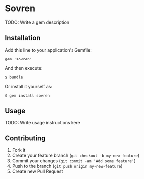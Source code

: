 # Sovren

TODO: Write a gem description

## Installation

Add this line to your application's Gemfile:

    gem 'sovren'

And then execute:

    $ bundle

Or install it yourself as:

    $ gem install sovren

## Usage

TODO: Write usage instructions here

## Contributing

1. Fork it
2. Create your feature branch (`git checkout -b my-new-feature`)
3. Commit your changes (`git commit -am 'Add some feature'`)
4. Push to the branch (`git push origin my-new-feature`)
5. Create new Pull Request
